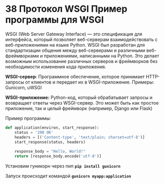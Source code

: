 # 38 Протокол WSGI Пример программы для WSGI

WSGI (Web Server Gateway Interface) — это спецификация для интерфейса, который позволяет веб-серверам взаимодействовать с веб-приложениями на языке Python. WSGI был разработан для стандартизации общения между веб-серверами и различными веб-фреймворками и приложениями, написанными на Python. Это делает возможным использование различных серверов и фреймворков без необходимости изменения кода приложения.

**WSGI-сервер**: Программное обеспечение, которое принимает HTTP-запросы от клиентов и передает их в WSGI-приложение. Примеры: Gunicorn, uWSGI

**WSGI-приложение:** Python-код, который обрабатывает запросы и возвращает ответы через WSGI-сервер. Это может быть как простое приложение, так и целый фреймворк (например, Django или Flask)

Пример программы:

```python
def application(environ, start_response):
    status = '200 OK'
    headers = [('Content-type', 'text/plain; charset=utf-8')]
    start_response(status, headers)
    
    response_body = "Hello, World!"
    return [response_body.encode('utf-8')]
```

Установим гуникорн через пип **`pip install gunicorn`**

Запуск происходит командой **`gunicorn myapp:application`**